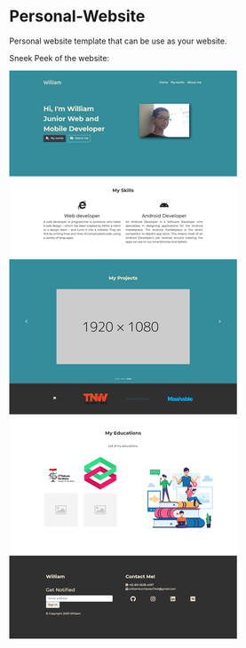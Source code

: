 # Personal-Website
Personal website template that can be use as your website.


Sneek Peek of the website:

![Image of Personal-Website](https://github.com/WiLLiaM-noD/Personal-Website/blob/master/screencapture-william-nod-github-io-Personal-Website-1590844684558.png)
